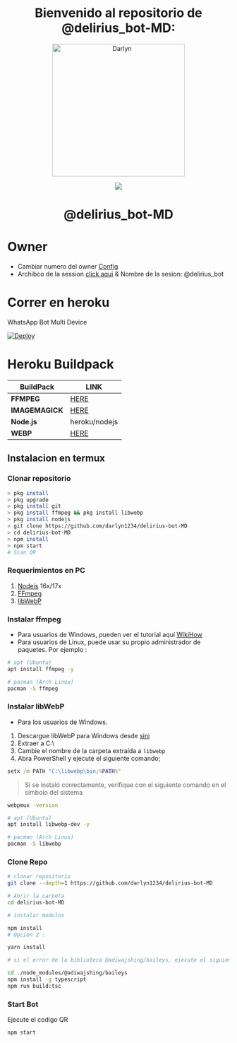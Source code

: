 <h1 align='center'>Bienvenido al repositorio de @delirius_bot-MD:</h1>

<div align="center">
<img src = "https://i.pinimg.com/564x/15/d1/92/15d1925a6ab9bf012fc1b6e201250b9f.jpg" alt="Darlyn" width="300" />
<p align="center">
 <img src="https://komarev.com/ghpvc/?username=darlyn1234&color=blue&label=Views" />
 </p>
<h1 align="center">@delirius_bot-MD</h1>
</div>

# Owner

- Cambiar numero del owner [Config](https://github.com/xzeera-id/Senkuu-MD/blob/main/lib/config.json)
- Archibco de la session [click aqui](https://github.com/xzeera-id/Senkuu-MD/tree/main/lib/database) & Nombre de la sesion: @delirius_bot

# Correr en heroku

WhatsApp Bot Multi Device

[![Deploy](https://www.herokucdn.com/deploy/button.svg)](https://heroku.com/deploy?template=https://github.com/xzeera-id/delirius-bot-MD)

# Heroku Buildpack

| BuildPack       | LINK                                                                  |
| --------------- | --------------------------------------------------------------------- |
| **FFMPEG**      | [HERE](https://github.com/jonathanong/heroku-buildpack-ffmpeg-latest) |
| **IMAGEMAGICK** | [HERE](https://github.com/mcollina/heroku-buildpack-imagemagick.git)  |
| **Node.js**     | heroku/nodejs                                                         |
| **WEBP**        | [HERE](https://github.com/clhuang/heroku-buildpack-webp-binaries.git) |

## Instalacion en termux

### Clonar repositorio

```bash
> pkg install
> pkg upgrade
> pkg install git
> pkg install ffmpeg && pkg install libwebp
> pkg install nodejs
> git clone https://github.com/darlyn1234/delirius-bot-MD
> cd delirius-bot-MD
> npm install
> npm start
# Scan QR
```

### Requerimientos en PC

1.  [Nodejs](https://nodejs.org/en/download) 16x/17x
2.  [FFmpeg](https://ffmpeg.org)
3.  [libWebP](https://developers.google.com/speed/webp/download)

### Instalar ffmpeg

- Para usuarios de Windows, pueden ver el tutorial aquí [WikiHow](https://www.wikihow.com/Install-Ffmpeg-on-Windows)<br />
- Para usuarios de Linux, puede usar su propio administrador de paquetes. Por ejemplo :

```bash
# apt (Ubuntu)
apt install ffmpeg -y

# pacman (Arch Linux)
pacman -S ffmpeg
```

### Instalar libWebP

- Para los usuarios de Windows.

1.  Descargue libWebP para Windows desde [sini](https://developers.google.com/speed/webp/download)
2.  Extraer a C:\
3.  Cambie el nombre de la carpeta extraída a `libwebp`
4.  Abra PowerShell y ejecute el siguiente comando;

```cmd
setx /m PATH "C:\libwebp\bin;%PATH%"
```

> Si se instaló correctamente, verifique con el siguiente comando en el símbolo del sistema

```cmd
webpmux -version
```

```bash
# apt (Ubuntu)
apt install libwebp-dev -y

# pacman (Arch Linux)
pacman -S libwebp
```

### Clone Repo

```bash
# clonar repositorio
git clone --depth=1 https://github.com/darlyn1234/delirius-bot-MD

# Abrir la carpeta
cd delirius-bot-MD

# instalar modulos

npm install
# Opcion 2 :

yarn install

# si el error de la biblioteca @adiwajshing/baileys, ejecute el siguiente código

cd ./node_modules/@adiwajshing/baileys
npm install -g typescript
npm run build:tsc
```

### Start Bot

Ejecute el codigo QR<br />

```bash
npm start
```
